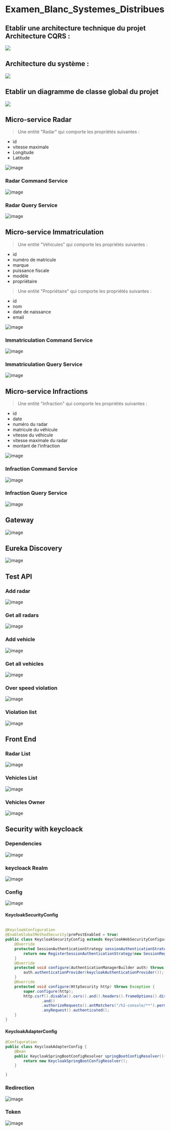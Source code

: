 ﻿# Examen_Blanc_Systemes_Distribues

## Etablir une architecture technique du projet Architecture CQRS :
	
 ![](https://i.imgur.com/VLLGS4v.png)

## Architecture du système :  
	
![](https://i.imgur.com/cNb4IUC.png)

	
## Etablir un diagramme de classe global du projet 
 
![](https://i.imgur.com/unw6DZj.png)

## Micro-service Radar

>	Une entité "Radar" qui comporte les propriétés suivantes :
 - id
 - vitesse maximale
 - Longitude
 - Latitude

![image](https://user-images.githubusercontent.com/84138772/209477587-e270febb-7085-4379-b9a8-5e4f9ef71fdd.png)

### Radar Command Service

![image](https://user-images.githubusercontent.com/84138772/209477618-1b5a8cba-3dc4-4c7f-b89b-246ad9a4ca7e.png)

### Radar Query Service 

![image](https://user-images.githubusercontent.com/84138772/209477635-e2085ffa-dd80-4c5b-9a0a-5d782e5be442.png)

## Micro-service Immatriculation 

>	Une entité "Véhicules" qui comporte les propriétés suivantes :
 - id
 - numéro de matricule
 - marque
 - puissance fiscale
 - modèle
 - propriétaire
 
 >	Une entité "Propriétaire" qui comporte les propriétés suivantes :
 - id
 - nom
 - date de naissance
 - email

![image](https://user-images.githubusercontent.com/84138772/209477759-94531021-6463-4673-9e4d-dd8aaf60b0c3.png)


### Immatriculation Command Service

![image](https://user-images.githubusercontent.com/84138772/209477772-f0d8c894-4059-482a-89b8-15330ce4f23b.png)


### Immatriculation Query Service 

![image](https://user-images.githubusercontent.com/84138772/209477784-627cd70c-5b0e-4e71-9d16-233a3635b704.png)


## Micro-service Infractions

>	Une entité "Infraction" qui comporte les propriétés suivantes :
 - id
 - date
 - numéro du radar
 - matricule du véhicule
 - vitesse du véhicule
 - vitesse maximale du radar
 - montant de l’infraction

![image](https://user-images.githubusercontent.com/84138772/209477836-f41f8e4f-0944-484f-81fc-4434fc6e3657.png)

### Infraction Command Service

![image](https://user-images.githubusercontent.com/84138772/209477858-ca9f360a-53f3-41ae-8072-75c399de1f0f.png)

### Infraction Query Service 

![image](https://user-images.githubusercontent.com/84138772/209477873-f12dc2cc-9f0d-407e-b558-39877085cfb8.png)

## Gateway

![image](https://user-images.githubusercontent.com/84138772/209477986-15e14f90-f920-4142-ac0e-6ca14747ded6.png)

## Eureka Discovery

![image](https://user-images.githubusercontent.com/84138772/209477997-d7194802-b6bd-45d9-873f-f46c77239d24.png)


## Test API 

### Add radar

![image](https://user-images.githubusercontent.com/84138772/209478232-15634204-f817-4a03-878c-3df903ba9eed.png)

### Get all radars

![image](https://user-images.githubusercontent.com/84138772/209478268-1e7adae2-13dc-4d18-aa56-e7cf3c5ddfc3.png)

### Add vehicle

![image](https://user-images.githubusercontent.com/84138772/209478488-43490358-a26e-414f-8419-ce91454251a8.png)


### Get all vehicles

![image](https://user-images.githubusercontent.com/84138772/209478521-d7c49cec-72b8-40cd-8d56-5d7f3f5c6e1b.png)


### Over speed violation

![image](https://user-images.githubusercontent.com/84138772/209478645-aa08b11b-5314-4a71-b56e-f044902d5fc2.png)


### Violation list

![image](https://user-images.githubusercontent.com/84138772/209478708-26b61cbe-9c4c-4bf6-9779-e341733c2a5c.png)

## Front End

### Radar List 

![image](https://user-images.githubusercontent.com/84138772/209479339-0ca48004-d2a8-49ed-a051-c02fafb4291b.png)

### Vehicles List

![image](https://user-images.githubusercontent.com/84138772/209479351-5ef949df-1f84-4e73-93da-d392d88e564e.png)

### Vehicles Owner

![image](https://user-images.githubusercontent.com/84138772/209479426-e7bb2774-dee7-4b26-8f2e-353c60128587.png)


## Security with keycloack 

### Dependencies 

![image](https://user-images.githubusercontent.com/84138772/209479531-99b62e3a-5c15-43b7-a0e4-87acbc8ad0e9.png)

### keycloack Realm

![image](https://user-images.githubusercontent.com/84138772/209480045-6eb7f6e6-1987-47bf-92c8-076a41af3a15.png)


### Config 

![image](https://user-images.githubusercontent.com/84138772/209479677-c3be77b1-833d-410b-8b82-995058ea33b3.png)

#### KeycloakSecurityConfig

```java

@KeycloakConfiguration
@EnableGlobalMethodSecurity(prePostEnabled = true)
public class KeycloakSecurityConfig extends KeycloakWebSecurityConfigurerAdapter {
    @Override
    protected SessionAuthenticationStrategy sessionAuthenticationStrategy() {
        return new RegisterSessionAuthenticationStrategy(new SessionRegistryImpl());
    }
    @Override
    protected void configure(AuthenticationManagerBuilder auth) throws Exception {
        auth.authenticationProvider(keycloakAuthenticationProvider());
    }
    @Override
    protected void configure(HttpSecurity http) throws Exception {
        super.configure(http);
        http.csrf().disable().cors().and().headers().frameOptions().disable()
                .and()
                .authorizeRequests().antMatchers("/h2-console/**").permitAll()
                .anyRequest().authenticated();
    }
}

```

#### KeycloakAdapterConfig

```java
@Configuration
public class KeycloakAdapterConfig {
    @Bean
    public KeycloakSpringBootConfigResolver springBootConfigResolver(){
        return new KeycloakSpringBootConfigResolver();
    }

}

```

### Redirection 

![image](https://user-images.githubusercontent.com/84138772/209480319-b6df99a7-b0bf-4840-a786-77e33950d832.png)


### Token 

![image](https://user-images.githubusercontent.com/84138772/209480156-1ec62daf-1e51-4bf0-9d19-9a8dcd3f43e0.png)







